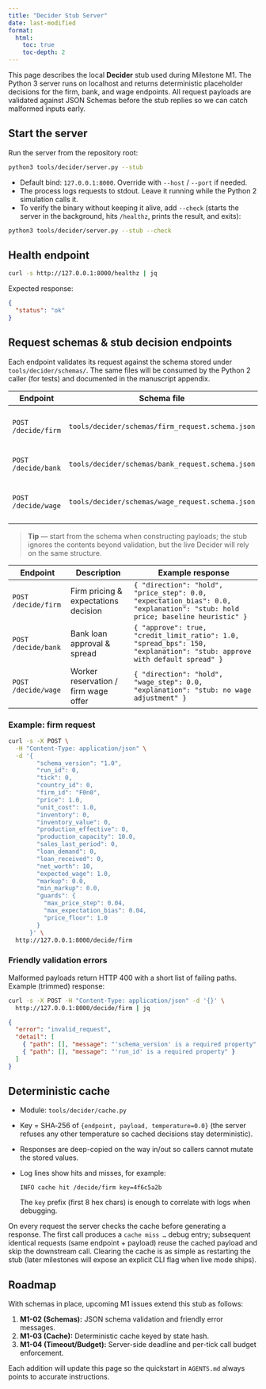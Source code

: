 ```yaml
---
title: "Decider Stub Server"
date: last-modified
format:
  html:
    toc: true
    toc-depth: 2
---
```


This page describes the local **Decider** stub used during Milestone M1. The Python 3 server runs on localhost and returns deterministic placeholder decisions for the firm, bank, and wage endpoints. All request payloads are validated against JSON Schemas before the stub replies so we can catch malformed inputs early.

## Start the server

Run the server from the repository root:

```bash
python3 tools/decider/server.py --stub
```

- Default bind: `127.0.0.1:8000`. Override with `--host` / `--port` if needed.
- The process logs requests to stdout. Leave it running while the Python 2 simulation calls it.
- To verify the binary without keeping it alive, add `--check` (starts the server in the background, hits `/healthz`, prints the result, and exits):

```bash
python3 tools/decider/server.py --stub --check
```

## Health endpoint

```bash
curl -s http://127.0.0.1:8000/healthz | jq
```

Expected response:

```json
{
  "status": "ok"
}
```

## Request schemas & stub decision endpoints

Each endpoint validates its request against the schema stored under `tools/decider/schemas/`. The same files will be consumed by the Python 2 caller (for tests) and documented in the manuscript appendix.

| Endpoint | Schema file | Description |
| --- | --- | --- |
| `POST /decide/firm` | `tools/decider/schemas/firm_request.schema.json` | Firm pricing & expectations decision |
| `POST /decide/bank` | `tools/decider/schemas/bank_request.schema.json` | Bank loan approval & spread |
| `POST /decide/wage` | `tools/decider/schemas/wage_request.schema.json` | Worker reservation / firm wage offer |

> **Tip** — start from the schema when constructing payloads; the stub ignores the contents beyond validation, but the live Decider will rely on the same structure.

| Endpoint | Description | Example response |
| --- | --- | --- |
| `POST /decide/firm` | Firm pricing & expectations decision | `{ "direction": "hold", "price_step": 0.0, "expectation_bias": 0.0, "explanation": "stub: hold price; baseline heuristic" }` |
| `POST /decide/bank` | Bank loan approval & spread | `{ "approve": true, "credit_limit_ratio": 1.0, "spread_bps": 150, "explanation": "stub: approve with default spread" }` |
| `POST /decide/wage` | Worker reservation / firm wage offer | `{ "direction": "hold", "wage_step": 0.0, "explanation": "stub: no wage adjustment" }` |

### Example: firm request

```bash
curl -s -X POST \
  -H "Content-Type: application/json" \
  -d '{
        "schema_version": "1.0",
        "run_id": 0,
        "tick": 0,
        "country_id": 0,
        "firm_id": "F0n0",
        "price": 1.0,
        "unit_cost": 1.0,
        "inventory": 0,
        "inventory_value": 0,
        "production_effective": 0,
        "production_capacity": 10.0,
        "sales_last_period": 0,
        "loan_demand": 0,
        "loan_received": 0,
        "net_worth": 10,
        "expected_wage": 1.0,
        "markup": 0.0,
        "min_markup": 0.0,
        "guards": {
          "max_price_step": 0.04,
          "max_expectation_bias": 0.04,
          "price_floor": 1.0
        }
      }' \
  http://127.0.0.1:8000/decide/firm
```

### Friendly validation errors

Malformed payloads return HTTP 400 with a short list of failing paths. Example (trimmed) response:

```bash
curl -s -X POST -H "Content-Type: application/json" -d '{}' \
  http://127.0.0.1:8000/decide/firm | jq
```

```json
{
  "error": "invalid_request",
  "detail": [
    { "path": [], "message": "'schema_version' is a required property" },
    { "path": [], "message": "'run_id' is a required property" }
  ]
}
```

## Deterministic cache

- Module: `tools/decider/cache.py`
- Key = SHA‐256 of `{endpoint, payload, temperature=0.0}` (the server refuses any other temperature so cached decisions stay deterministic).
- Responses are deep-copied on the way in/out so callers cannot mutate the stored values.
- Log lines show hits and misses, for example:

  ```text
  INFO cache hit /decide/firm key=4f6c5a2b
  ```

  The `key` prefix (first 8 hex chars) is enough to correlate with logs when debugging.

On every request the server checks the cache before generating a response. The first call produces a `cache miss …` debug entry; subsequent identical requests (same endpoint + payload) reuse the cached payload and skip the downstream call. Clearing the cache is as simple as restarting the stub (later milestones will expose an explicit CLI flag when live mode ships).

## Roadmap

With schemas in place, upcoming M1 issues extend this stub as follows:

1. **M1-02 (Schemas):** JSON schema validation and friendly error messages.
2. **M1-03 (Cache):** Deterministic cache keyed by state hash.
3. **M1-04 (Timeout/Budget):** Server-side deadline and per-tick call budget enforcement.

Each addition will update this page so the quickstart in `AGENTS.md` always points to accurate instructions.
